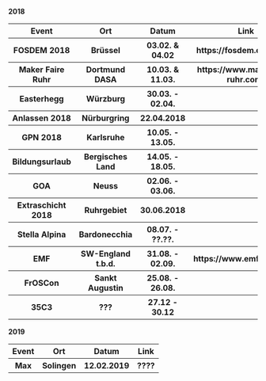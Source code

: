 **2018**

<TABLE>
<tr><th>Event</th><th>Ort</th><th>Datum</th><th>Link</th></tr>
<tr><th> FOSDEM 2018 </th><th> Brüssel </th><th> 03.02. & 04.02 </th><th> https://fosdem.org/2018/ </th></tr>
<tr><th> Maker Faire Ruhr </th><th>  Dortmund DASA </th><th>  10.03. & 11.03.          </th><th>         https://www.makerfaire-ruhr.com/      </th></tr>
<tr><th> Easterhegg        </th><th>  Würzburg  </th><th>     30.03. - 02.04.     </th><th>               </th></tr>
<tr><th> Anlassen 2018        </th><th>    Nürburgring     </th><th>    22.04.2018        </th><th>               </th></tr>
<tr><th>   GPN 2018      </th><th> Karlsruhe       </th><th>  10.05. - 13.05.      </th><th>               </th></tr>
<tr><th>   Bildungsurlaub   </th><th>  Bergisches Land      </th><th>  14.05. - 18.05.          </th><th>               </th></tr>
<tr><th>   GOA      </th><th>    Neuss     </th><th>     02.06. - 03.06.       </th><th>               </th></tr>
<tr><th>   Extraschicht 2018      </th><th>  Ruhrgebiet       </th><th>       30.06.2018     </th><th>               </th></tr>
<tr><th>   Stella Alpina      </th><th>   Bardonecchia      </th><th>    08.07. - ??.??.        </th><th>               </th></tr>
<tr><th>   EMF      </th><th>   SW-England t.b.d.      </th><th>   31.08. - 02.09.        </th><th>      https://www.emfcamp.org/         </th></tr>
<tr><th>   FrOSCon      </th><th>  Sankt Augustin      </th><th>   25.08. - 26.08.        </th><th>             </th></tr>
<tr><th>   35C3   </th><th>   ???    </th><th>   27.12 - 30.12        </th><th>             </th></tr>
</TABLE>

**2019**

<TABLE>

<tr><th>Event</th><th>Ort</th><th>Datum</th><th>Link</th></tr>
<tr><th>Max         </th><th>      Solingen</th><th>12.02.2019</th><th>                ????</th></tr>

</TABLE>










